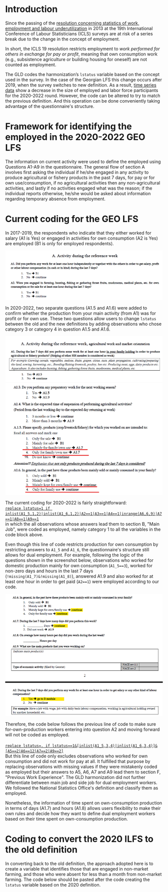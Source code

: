 # Introduction
Since the passing of the [resolution concerning statistics of work, employment and labour underutilization](https://www.ilo.org/global/statistics-and-databases/standards-and-guidelines/resolutions-adopted-by-international-conferences-of-labour-statisticians/WCMS_230304/lang--en/index.htm) in 2013 at the 19th International Conference of Labour Statisticians (ICLS) surveys are at risk of a series break due to the change in the concept of employment.

In short, the ICLS 19 resolution restricts employment to *work performed for others in exchange for pay or profit*, meaning that own consumption work (e.g., subsistence agriculture or building housing for oneself) are not counted as employment.

The GLD codes the harmonization’s `lstatus` variable based on the concept used in the survey. In the case of the Georgian LFS this change occurs after 2019, when the survey switches to new definition. As a result, [time series data](utilities/GEO_lstatus.png) show a decrease in the size of employed and labor force participants for the 2020-2022 round. However, the code can be altered to try to match the previous definition. And this operation can be done conveniently taking advantage of the questionnaire's structure. 

# Framework for identifying the employed in the 2020-2022 GEO LFS

The information on current activity were used to define the employed using Questions A1-A9 in the questionnaire. The general flow of section A involves first asking the individual if he/she engaged in any activity to produce agricultural or fishery products in the past 7 days, for pay or for own use/consumption, if no agricultural activities then any non-agricultural activities, and lastly if no activities engaged what was the reason; if the individual reports otherwise, he/she would be asked about information regarding temporary absence from employment. 


# Current coding for the GEO LFS

In 2017-2019, the respondents who indicate that they either worked for salary (A1 is Yes) or engaged in activities for own consumption (A2 is Yes) are employed (B1 is only for employed respondents).

![2017_questionnaire](utilities/2017_icls.png)

In 2020-2022, two separate questions (A1.5 and A1.6) were added to confirm whether the production from your main activity (from A1) was for profit or for own use. These two questions allow users to change `lstatus` between the old and the new definitions by adding observations who chose category 3 or category 4 in question A1.5 and A1.6.

![2020_questionnaire1](utilities/2020_icls_1.png)
![2020_questionnaire2](utilities/2020_icls_2.png)

The current coding for 2020-2022 is fairly straightforward:
<br>
<ins>`replace lstatus=1 if inlist(A1_5,1,2)|inlist(A1_6,1,2)|A2==1|A3==1|A4==1|inrange(A6,6,9)|A7==1|A8==1|A9==1`</ins>
<br>
in which the all observations whose answers lead them to section B, "Main Job", were coded as employed, namely category 1 to all the variables in the code block above. 

Even though this line of code restricts production for own consumption by restricting answers to `A1_5` and `A1_6`, the questionnaire's structure still allows for dual employment. For example, following the logic of the questions shown in the screenshot below, observations who worked for domestic production mainly for own consumption (`A1_5==3`), worked for non-zero days and hours in the last 7 days (`!missing(A1_7)&!missing(A1_8)`), answered A1.9 and also worked for at least one hour in order to get paid (`A2==1`) were employed according to our code.  

![2020_questionnaire3](utilities/2020_questionnaire_B_module.png)

Therefore, the code below follows the previous line of code to make sure for-own-production workers entering into question A2 and moving forward will not be coded as employed.  
<br>
<ins>`replace lstatus=. if lstatus==1&[inlist(A1_5,3,4)|inlist(A1_6,3,4)]&[A5==2|A6==12|A7==2|A9==2]`</ins>
<br>
But this line of code only excludes observations who worked for own consumption and did not work for pay at all. It fulfilled that purpose by replacing observations with missing values if they were mistakenly coded as employed but their answers to A5, A6, A7 and A9 lead them to section F, "Previous Work Experience". The GLD harmonization did not further differentiate between main job and side job for dual employment workers. We followed the National Statistics Office's definition and classify them as employed.

Nonetheless, the information of time spent on own-consumption production in terms of days (A1.7) and hours (A1.8) allows users flexibility to make their own rules and decide how they want to define dual employment workers based on their time spent on own-consumption production.

# Coding to convert the 2020 ILFS to the old definition

In converting back to the old definition, the approach adopted here is to create a variable that identifies those that are engaged in non-market farming, and those who were absent for less than a month from non-market farming. The code below should be pasted after the code creating the `lstatus` variable based on the 2020 definition. 

